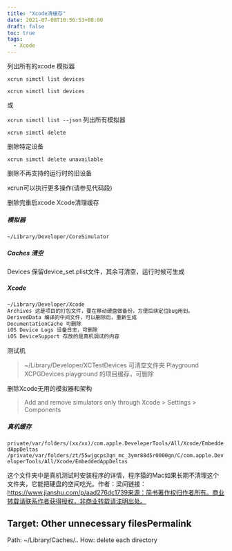 ```yaml
---
title: "Xcode清缓存"
date: 2021-07-08T10:56:53+08:00
draft: false
toc: true
tags: 
  - Xcode
---
```



列出所有的xcode 模拟器

`xcrun simctl list devices`

`xcrun simctl list devices`

或

`xcrun simctl list --json`
列出所有模拟器

`xcrun simctl delete `

删除特定设备

`xcrun simctl delete unavailable`

删除不再支持的运行时的旧设备

xcrun可以执行更多操作(请参见代码段)

删除完重启xcode
Xcode清理缓存

##### 模拟器

`~/Library/Developer/CoreSimulator`
##### Caches 清空
Devices 保留device_set.plist文件，其余可清空，运行时候可生成

##### Xcode

```sh
~/Library/Developer/Xcode
Archives 这是项目的打包文件，要在移动硬盘做备份，方便后续定位bug用到。
DerivedData 编译的中间文件，可以删除后，重新生成
DocumentationCache 可删除
iOS Device Logs 设备日志，可删除
iOS DeviceSupport 存放的是真机调试的内容
```
测试机
> ~/Library/Developer/XCTestDevices
可清空文件夹
> Playground
> XCPGDevices playground 的项目缓存，可删除

删除Xcode无用的模拟器和架构
> Add and remove simulators only through Xcode > Settings > Components

##### 真机缓存
`private/var/folders/(xx/xx)/com.apple.DeveleperTools/All/Xcode/EmbeddedAppDeltas
/private/var/folders/zt/55wjgcps3qn_mc_3ymr88d5r0000gn/C/com.apple.DeveloperTools/All/Xcode/EmbeddedAppDeltas`

这个文件夹中是真机测试时安装程序的详情，程序猿的Mac如果长期不清理这个文件夹，它能把硬盘的空间吃光。作者：梁间链接：https://www.jianshu.com/p/aad276dc1739来源：简书著作权归作者所有。商业转载请联系作者获得授权，非商业转载请注明出处。


## Target: Other unnecessary filesPermalink
Path: ~/Library/Caches/..
How: delete each directory
